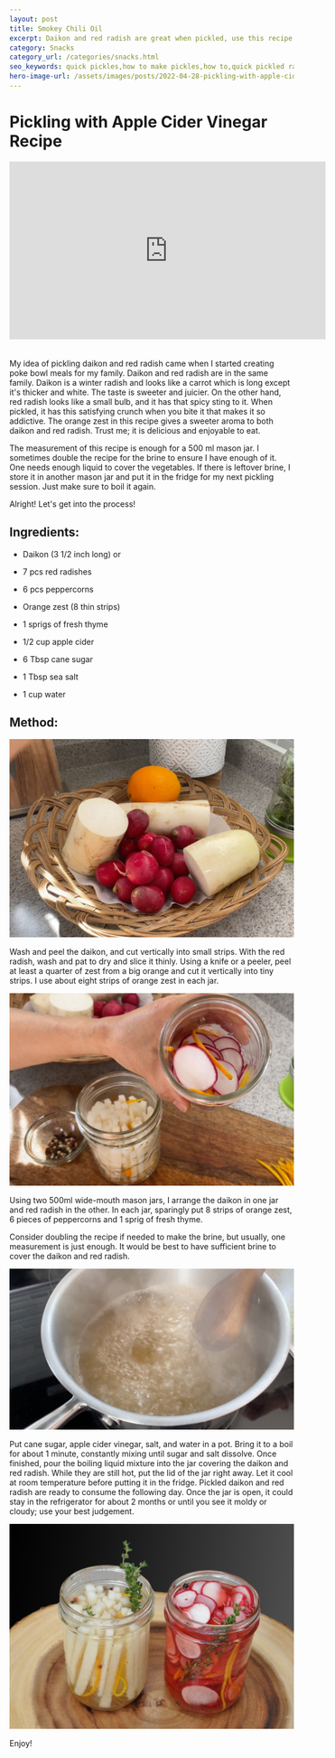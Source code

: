 ```yaml
---
layout: post
title: Smokey Chili Oil
excerpt: Daikon and red radish are great when pickled, use this recipe as a snack or as topper for Salads or poke bowl.
category: Snacks
category_url: /categories/snacks.html
seo_keywords: quick pickles,how to make pickles,how to,quick pickled radish,how to pickle radishes,pickle daikon radish,pickled daikon radish recipe,how to make pickles taste better,daikon radish pickle recipe,how to make daikon radish pickle,pickling vegetables with apple cider vinegar,pickling with apple cider vinegar recipe,quick pickles recipe,quick pickled vegetables
hero-image-url: /assets/images/posts/2022-04-28-pickling-with-apple-cider-vinegar-recipe/cover.jpg
---
```


# Pickling with Apple Cider Vinegar Recipe

<div class="videoWrapper">
  <iframe width="560" height="315" src="https://www.youtube.com/embed/f3D3Wq2oslg" title="YouTube video player" frameborder="0" allow="accelerometer; autoplay; clipboard-write; encrypted-media; gyroscope; picture-in-picture" allowfullscreen></iframe>
</div>
<br>

My idea of pickling daikon and red radish came when I started creating poke bowl meals for my family. Daikon and red radish are in the same family. Daikon is a winter radish and looks like a carrot which is long except it's thicker and white. The taste is sweeter and juicier. On the other hand, red radish looks like a small bulb, and it has that spicy sting to it. When pickled, it has this satisfying crunch when you bite it that makes it so addictive. The orange zest in this recipe gives a sweeter aroma to both daikon and red radish. Trust me; it is delicious and enjoyable to eat.

The measurement of this recipe is enough for a 500 ml mason jar. I sometimes double the recipe for the brine to ensure I have enough of it. One needs enough liquid to cover the vegetables. If there is leftover brine, I store it in another mason jar and put it in the fridge for my next pickling session. Just make sure to boil it again.

Alright! Let's get into the process!

## Ingredients:
* Daikon (3 1/2 inch long) or
* 7 pcs red radishes
* 6 pcs peppercorns
* Orange zest (8 thin strips)
* 1 sprigs of fresh thyme

* 1/2 cup apple cider
* 6 Tbsp cane sugar
* 1 Tbsp sea salt
* 1 cup water

## Method:

![Veggies](/assets/images/posts/2022-04-28-pickling-with-apple-cider-vinegar-recipe/veggies.jpg "Veggies")

Wash and peel the daikon, and cut vertically into small strips. With the red radish, wash and pat to dry and slice it thinly. Using a knife or a peeler, peel at least a quarter of zest from a big orange and cut it vertically into tiny strips. I use about eight strips of orange zest in each jar.

![Arrangement](/assets/images/posts/2022-04-28-pickling-with-apple-cider-vinegar-recipe/arrangement.jpg "Arrangement")

Using two 500ml wide-mouth mason jars, I arrange the daikon in one jar and red radish in the other. In each jar, sparingly put 8 strips of orange zest, 6 pieces of peppercorns and 1 sprig of fresh thyme.

Consider doubling the recipe if needed to make the brine, but usually, one measurement is just enough. It would be best to have sufficient brine to cover the daikon and red radish.

![Brine](/assets/images/posts/2022-04-28-pickling-with-apple-cider-vinegar-recipe/brine.jpg "Brine")

Put cane sugar, apple cider vinegar, salt, and water in a pot. Bring it to a boil for about 1 minute, constantly mixing until sugar and salt dissolve. Once finished, pour the boiling liquid mixture into the jar covering the daikon and red radish. While they are still hot, put the lid of the jar right away. Let it cool at room temperature before putting it in the fridge. Pickled daikon and red radish are ready to consume the following day. Once the jar is open, it could stay in the refrigerator for about 2 months or until you see it moldy or cloudy; use your best judgement.

![Pickled Daikon and Red Radish](/assets/images/posts/2022-04-28-pickling-with-apple-cider-vinegar-recipe/cover.jpg "Pickled Daikon and Red Radish")

Enjoy!
